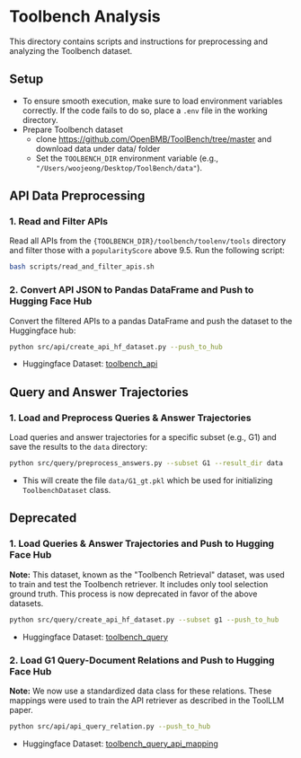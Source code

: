 # Toolbench Analysis

This directory contains scripts and instructions for preprocessing and analyzing the Toolbench dataset.

## Setup
* To ensure smooth execution, make sure to load environment variables correctly. If the code fails to do so, place a `.env` file in the working directory.
* Prepare Toolbench dataset
  * clone https://github.com/OpenBMB/ToolBench/tree/master and download data under data/ folder
  * Set the `TOOLBENCH_DIR` environment variable (e.g., `"/Users/woojeong/Desktop/ToolBench/data"`).

## API Data Preprocessing

### 1. Read and Filter APIs
Read all APIs from the `{TOOLBENCH_DIR}/toolbench/toolenv/tools` directory and filter those with a `popularityScore` above 9.5.
Run the following script:

```bash
bash scripts/read_and_filter_apis.sh
```

### 2. Convert API JSON to Pandas DataFrame and Push to Hugging Face Hub
Convert the filtered APIs to a pandas DataFrame and push the dataset to the Huggingface hub:

```bash
python src/api/create_api_hf_dataset.py --push_to_hub
```

* Huggingface Dataset: [toolbench_api](https://huggingface.co/datasets/MerlynMind/toolbench_api)

## Query and Answer Trajectories

### 1. Load and Preprocess Queries & Answer Trajectories
Load queries and answer trajectories for a specific subset (e.g., G1) and save the results to the `data` directory:

```bash
python src/query/preprocess_answers.py --subset G1 --result_dir data
```

* This will create the file `data/G1_gt.pkl` which be used for initializing `ToolbenchDataset` class.

## Deprecated

### 1. Load Queries & Answer Trajectories and Push to Hugging Face Hub
**Note:** This dataset, known as the "Toolbench Retrieval" dataset, was used to train and test the Toolbench retriever. It includes only tool selection ground truth. This process is now deprecated in favor of the above datasets.

```bash
python src/query/create_api_hf_dataset.py --subset g1 --push_to_hub
```

* Huggingface Dataset: [toolbench_query](https://huggingface.co/datasets/MerlynMind/toolbench_query)

### 2. Load G1 Query-Document Relations and Push to Hugging Face Hub
**Note:** We now use a standardized data class for these relations. These mappings were used to train the API retriever as described in the ToolLLM paper.

```bash
python src/api/api_query_relation.py --push_to_hub
```

* Huggingface Dataset: [toolbench_query_api_mapping](https://huggingface.co/datasets/MerlynMind/toolbench_query_api_mapping)